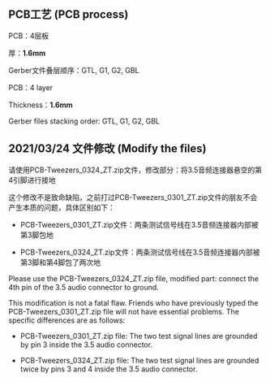 ## PCB工艺 (PCB process)

PCB：4层板

厚：**1.6mm**

Gerber文件叠层顺序：GTL, G1, G2, GBL



PCB：4 layer 

Thickness：**1.6mm**

Gerber files stacking order: GTL, G1, G2, GBL

## 2021/03/24 文件修改 (Modify the files)

请使用PCB-Tweezers_0324_ZT.zip文件，修改部分：将3.5音频连接器悬空的第4引脚进行接地

这个修改不是致命缺陷，之前打过PCB-Tweezers_0301_ZT.zip文件的朋友不会产生本质的问题，具体区别如下：

- PCB-Tweezers_0301_ZT.zip文件：两条测试信号线在3.5音频连接器内部被第3脚包地

- PCB-Tweezers_0324_ZT.zip文件：两条测试信号线在3.5音频连接器内部被第3脚和第4脚包了两次地



Please use the PCB-Tweezers_0324_ZT.zip file, modified part: connect the 4th pin of the 3.5 audio connector to ground.

This modification is not a fatal flaw. Friends who have previously typed the PCB-Tweezers_0301_ZT.zip file will not have essential problems. The specific differences are as follows:

- PCB-Tweezers_0301_ZT.zip file: The two test signal lines are grounded by pin 3 inside the 3.5 audio connector.

- PCB-Tweezers_0324_ZT.zip file: The two test signal lines are grounded twice by pins 3 and 4 inside the 3.5 audio connector.

